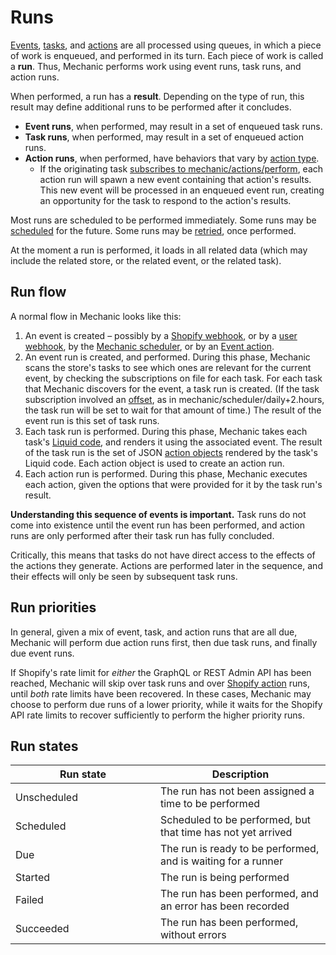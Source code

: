 # Runs

[Events](../events/), [tasks](../tasks/), and [actions](../actions/) are all processed using queues, in which a piece of work is enqueued, and performed in its turn. Each piece of work is called a **run**. Thus, Mechanic performs work using event runs, task runs, and action runs.

When performed, a run has a **result**. Depending on the type of run, this result may define additional runs to be performed after it concludes.

* **Event runs**, when performed, may result in a set of enqueued task runs.
* **Task runs**, when performed, may result in a set of enqueued action runs.
* **Action runs**, when performed, have behaviors that vary by [action type](../actions/#action-types).
  * If the originating task [subscribes to mechanic/actions/perform](../../techniques/responding-to-action-results.md), each action run will spawn a new event containing that action's results. This new event will be processed in an enqueued event run, creating an opportunity for the task to respond to the action's results.

Most runs are scheduled to be performed immediately. Some runs may be [scheduled](scheduling.md) for the future. Some runs may be [retried](retries.md), once performed.

At the moment a run is performed, it loads in all related data (which may include the related store, or the related event, or the related task).&#x20;

## Run flow

A normal flow in Mechanic looks like this:

1. An event is created – possibly by a [Shopify webhook](../../platform/webhooks.md), or by a [user webhook](../../platform/webhooks.md), by the [Mechanic scheduler](../../platform/events/topics.md#scheduler), or by an [Event action](../actions/event.md).
2. An event run is created, and performed. During this phase, Mechanic scans the store's tasks to see which ones are relevant for the current event, by checking the subscriptions on file for each task. For each task that Mechanic discovers for the event, a task run is created. (If the task subscription involved an [offset](../tasks/subscriptions.md#offsets), as in mechanic/scheduler/daily+2.hours, the task run will be set to wait for that amount of time.) The result of the event run is this set of task runs.
3. Each task run is performed. During this phase, Mechanic takes each task's [Liquid code](../tasks/code/), and renders it using the associated event. The result of the task run is the set of JSON [action objects](../tasks/code/action-objects.md) rendered by the task's Liquid code. Each action object is used to create an action run.
4. Each action run is performed. During this phase, Mechanic executes each action, given the options that were provided for it by the task run's result.

**Understanding this sequence of events is important.** Task runs do not come into existence until the event run has been performed, and action runs are only performed after their task run has fully concluded.

Critically, this means that tasks do not have direct access to the effects of the actions they generate. Actions are performed later in the sequence, and their effects will only be seen by subsequent task runs.

## Run priorities

In general, given a mix of event, task, and action runs that are all due, Mechanic will perform due action runs first, then due task runs, and finally due event runs.

If Shopify's rate limit for _either_ the GraphQL or REST Admin API has been reached, Mechanic will skip over task runs and over [Shopify action](../actions/shopify.md) runs, until _both_ rate limits have been recovered. In these cases, Mechanic may choose to perform due runs of a lower priority, while it waits for the Shopify API rate limits to recover sufficiently to perform the higher priority runs.

## Run states

<table data-header-hidden><thead><tr><th width="216">Run state</th><th>Description</th></tr></thead><tbody><tr><td>Unscheduled</td><td>The run has not been assigned a time to be performed</td></tr><tr><td>Scheduled</td><td>Scheduled to be performed, but that time has not yet arrived</td></tr><tr><td>Due</td><td>The run is ready to be performed, and is waiting for a runner</td></tr><tr><td>Started</td><td>The run is being performed</td></tr><tr><td>Failed</td><td>The run has been performed, and an error has been recorded</td></tr><tr><td>Succeeded</td><td>The run has been performed, without errors</td></tr></tbody></table>
